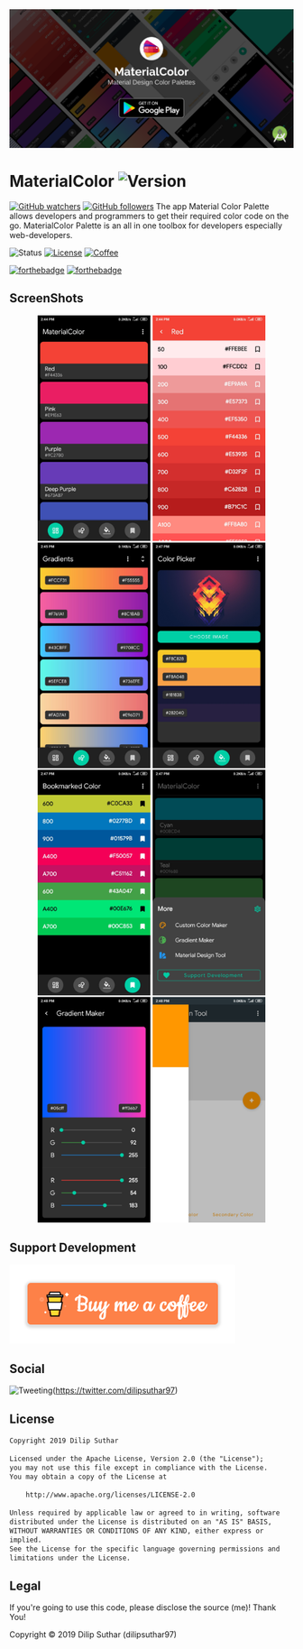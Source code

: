 <a href="https://play.google.com/store/apps/details?id=com.techflow.materialcolor">
    <img src="https://github.com/dilipsuthar1997/MaterialColor/blob/master/screenshots/feature_graphics.png" alt="feature_graphic">
</a>

# MaterialColor ![Version](https://img.shields.io/badge/version-3.2.1-blue?logo=verizon)
[![GitHub watchers](https://img.shields.io/github/watchers/Naereen/StrapDown.js.svg?style=social&label=Watch&maxAge=2592000)](https://github.com/dilipsuthar1997/MaterialColor/watchers)
[![GitHub followers](https://img.shields.io/github/followers/Naereen.svg?style=social&label=Follow&maxAge=2592000)](https://github.com/dilipsuthar1997?tab=followers)
The app Material Color Palette allows developers and programmers to get their required color code on the go.  MaterialColor Palette is an all in one toolbox for developers especially web-developers.

![Status](https://img.shields.io/badge/status-online-brightgreen.svg)
[![License](https://img.shields.io/badge/license-Apache-teal?logo=apache)](https://github.com/dilipsuthar1997/MaterialColor/blob/master/LICENSE.txt)
[![Coffee](https://img.shields.io/badge/support-buy%20me%20a%20coffee!-orange?logo=buymeacoffee)](https://www.buymeacoffee.com/dilipsuthar97)

[![forthebadge](https://forthebadge.com/images/badges/built-for-android.svg)](https://forthebadge.com)
[![forthebadge](https://forthebadge.com/images/badges/built-with-love.svg)](https://forthebadge.com)

## ScreenShots
<p align="center">
    <img src="https://github.com/dilipsuthar1997/MaterialColor/blob/master/screenshots/Screenshot_2019-12-23-14-44-47-380_com.techflow.materialcolor.jpg" width="200" height="400" alt="ss_1">
    <img src="https://github.com/dilipsuthar1997/MaterialColor/blob/master/screenshots/Screenshot_2019-12-23-14-44-56-727_com.techflow.materialcolor.jpg" width="200" height="400" alt="ss_2">
    <img src="https://github.com/dilipsuthar1997/MaterialColor/blob/master/screenshots/Screenshot_2019-12-23-14-45-30-134_com.techflow.materialcolor.jpg" width="200" height="400" alt="ss_3">
    <img src="https://github.com/dilipsuthar1997/MaterialColor/blob/master/screenshots/Screenshot_2019-12-23-14-47-11-351_com.techflow.materialcolor.jpg" width="200" height="400" alt="ss_4">
    <img src="https://github.com/dilipsuthar1997/MaterialColor/blob/master/screenshots/Screenshot_2019-12-23-14-47-38-689_com.techflow.materialcolor.jpg" width="200" height="400" alt="ss_5">
    <img src="https://github.com/dilipsuthar1997/MaterialColor/blob/master/screenshots/Screenshot_2019-12-23-14-47-47-808_com.techflow.materialcolor.jpg" width="200" height="400" alt="ss_6">
    <img src="https://github.com/dilipsuthar1997/MaterialColor/blob/master/screenshots/Screenshot_2019-12-23-14-48-17-072_com.techflow.materialcolor.jpg" width="200" height="400" alt="ss_7">
    <img src="https://github.com/dilipsuthar1997/MaterialColor/blob/master/screenshots/Screenshot_2019-12-23-14-48-37-156_com.techflow.materialcolor.jpg" width="200" height="400" alt="ss_8">
</p>

## Support Development
<a href="https://www.buymeacoffee.com/dilipsuthar97">
    <img src="https://raw.githubusercontent.com/ravjanisz/imagecrypt/master/docs/assets/bmc.png" alt="Buy me a coffee ☕">
</a>

## Social
![Tweeting](https://img.shields.io/twitter/url/http/shields.io.svg?style=social)(https://twitter.com/dilipsuthar97)

## License
```
Copyright 2019 Dilip Suthar

Licensed under the Apache License, Version 2.0 (the "License");
you may not use this file except in compliance with the License.
You may obtain a copy of the License at

    http://www.apache.org/licenses/LICENSE-2.0

Unless required by applicable law or agreed to in writing, software
distributed under the License is distributed on an "AS IS" BASIS,
WITHOUT WARRANTIES OR CONDITIONS OF ANY KIND, either express or implied.
See the License for the specific language governing permissions and
limitations under the License.
```

## Legal
If you're going to use this code, please disclose the source (me)! Thank You!

Copyright © 2019 Dilip Suthar (dilipsuthar97)
